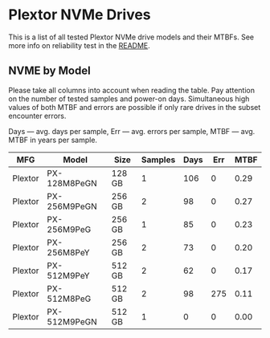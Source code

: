Plextor NVMe Drives
===================

This is a list of all tested Plextor NVMe drive models and their MTBFs. See more
info on reliability test in the [README](https://github.com/linuxhw/SMART).

NVME by Model
------------

Please take all columns into account when reading the table. Pay attention on the
number of tested samples and power-on days. Simultaneous high values of both MTBF
and errors are possible if only rare drives in the subset encounter errors.

Days   — avg. days per sample,
Err    — avg. errors per sample,
MTBF   — avg. MTBF in years per sample.

| MFG       | Model              | Size   | Samples | Days  | Err   | MTBF   |
|-----------|--------------------|--------|---------|-------|-------|--------|
| Plextor   | PX-128M8PeGN       | 128 GB | 1       | 106   | 0     | 0.29   |
| Plextor   | PX-256M9PeGN       | 256 GB | 2       | 98    | 0     | 0.27   |
| Plextor   | PX-256M9PeG        | 256 GB | 1       | 85    | 0     | 0.23   |
| Plextor   | PX-256M8PeY        | 256 GB | 2       | 73    | 0     | 0.20   |
| Plextor   | PX-512M9PeY        | 512 GB | 2       | 62    | 0     | 0.17   |
| Plextor   | PX-512M8PeG        | 512 GB | 2       | 98    | 275   | 0.11   |
| Plextor   | PX-512M9PeGN       | 512 GB | 1       | 0     | 0     | 0.00   |
